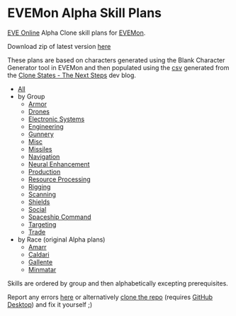 # EVEMon Alpha Skill Plans

[EVE Online](https://www.eveonline.com/) Alpha Clone skill plans for [EVEMon](https://evemondevteam.github.io/evemon/).

Download zip of latest version [here](https://github.com/batstyx/evemon-alpha-skill-plans/releases/latest)

These plans are based on characters generated using the Blank Character Generator tool in EVEMon and then populated using the [csv](Alpha%20Skills.csv) generated from the [Clone States - The Next Steps](https://community.eveonline.com/news/dev-blogs/clone-states-the-next-steps/) dev blog.

- [All](Alpha%20Skills%20-%20All.xml)
- by Group
	 - [Armor](by%20Group/Alpha%20Skills%20-%20Armor.xml)
	 - [Drones](by%20Group/Alpha%20Skills%20-%20Drones.xml)
	 - [Electronic Systems](by%20Group/Alpha%20Skills%20-%20Electronic%20Systems.xml)
	 - [Engineering](by%20Group/Alpha%20Skills%20-%20Engineering.xml)
	 - [Gunnery](by%20Group/Alpha%20Skills%20-%20Gunnery.xml)
	 - [Misc](by%20Group/Alpha%20Skills%20-%20Misc.xml)
	 - [Missiles](by%20Group/Alpha%20Skills%20-%20Missiles.xml)
	 - [Navigation](by%20Group/Alpha%20Skills%20-%20Navigation.xml)
	 - [Neural Enhancement](by%20Group/Alpha%20Skills%20-%20Neural%20Enhancement.xml)
	 - [Production](by%20Group/Alpha%20Skills%20-%20Production.xml)
	 - [Resource Processing](by%20Group/Alpha%20Skills%20-%20Resource%20Processing.xml)
	 - [Rigging](by%20Group/Alpha%20Skills%20-%20Rigging.xml)
	 - [Scanning](by%20Group/Alpha%20Skills%20-%20Scanning.xml)
	 - [Shields](by%20Group/Alpha%20Skills%20-%20Shields.xml)
	 - [Social](by%20Group/Alpha%20Skills%20-%20Social.xml)
	 - [Spaceship Command](by%20Group/Alpha%20Skills%20-%20Spaceship%20Command.xml)
	 - [Targeting](by%20Group/Alpha%20Skills%20-%20Targeting.xml)
	 - [Trade](by%20Group/Alpha%20Skills%20-%20Trade.xml)
- by Race (original Alpha plans)
    - [Amarr](by%20Race/Alpha%20Skills%20-%20Amarr.xml)
    - [Caldari](by%20Race/Alpha%20Skills%20-%20Caldari.xml)
    - [Gallente](by%20Race/Alpha%20Skills%20-%20Gallente.xml)
    - [Minmatar](by%20Race/Alpha%20Skills%20-%20Minmatar.xml) 

Skills are ordered by group and then alphabetically excepting prerequisites.

Report any errors [here](https://github.com/batstyx/evemon-alpha-skill-plans/issues/new) or alternatively [clone the repo](github-windows://openRepo/https://github.com/batstyx/evemon-alpha-skill-plans) (requires [GitHub Desktop](https://desktop.github.com/)) and fix it yourself ;)
